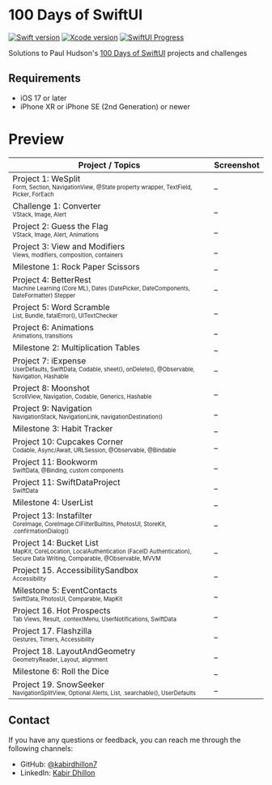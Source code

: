 # 100 Days of SwiftUI
[![Swift version][swift_badge]][swift_release_notes]
[![Xcode version][xcode_badge]][xcode_website]
[![SwiftUI Progress][swiftui_progress]][swiftui_current_day]
<br>

Solutions to Paul Hudson's [100 Days of SwiftUI](https://www.hackingwithswift.com/100/swiftui) projects and challenges

## Requirements
- iOS 17 or later
- iPhone XR or iPhone SE (2nd Generation) or newer

# Preview
| Project / Topics | Screenshot |
| -- | -- |
| Project 1: WeSplit<br><sub><sup>Form, Section, NavigationView, @State property wrapper, TextField, Picker, ForEach</sub></sup> | _ |
| Challenge 1: Converter<br><sub><sup>VStack, Image, Alert</sub></sup> | _ |
| Project 2: Guess the Flag<br><sub><sup>VStack, Image, Alert, Animations</sub></sup> | _ |
| Project 3: View and Modifiers<br><sub><sup>Views, modifiers, composition, containers</sub></sup> | _ |
| Milestone 1: Rock Paper Scissors | _ |
| Project 4: BetterRest<br><sub><sup>Machine Learning (Core ML), Dates (DatePicker, DateComponents, DateFormatter) Stepper</sub></sup> | _ |
| Project 5: Word Scramble<br><sub><sup>List, Bundle, fatalError(), UITextChecker</sub></sup> | _ |
| Project 6: Animations<br><sub><sup>Animations, transitions</sub></sup> | _ |
| Milestone 2: Multiplication Tables | _ |
| Project 7: iExpense<br><sub><sup>UserDefaults, SwiftData, Codable, sheet(), onDelete(), @Observable, Navigation, Hashable</sub></sup> | _ |
| Project 8: Moonshot<br><sub><sup>ScrollView, Navigation, Codable, Generics, Hashable</sub></sup> | _ |
| Project 9: Navigation<br><sub><sup>NavigationStack, NavigationLink, navigationDestination()</sub></sup> | _ |
| Milestone 3: Habit Tracker | _ |
| Project 10: Cupcakes Corner<br><sub><sup>Codable, Async/Await, URLSession, @Observable, @Bindable</sub></sup> | _ |
| Project 11: Bookworm<br><sub><sup>SwiftData, @Binding, custom components</sub></sup> | _ |
| Project 11: SwiftDataProject<br><sub><sup>SwiftData</sub></sup> | _ |
| Milestone 4: UserList | _ |
| Project 13: Instafilter<br><sub><sup>CoreImage, CoreImage.CIFilterBuiltins, PhotosUI, StoreKit, .confirmationDialog()</sub></sup> | _ |
| Project 14: Bucket List<br><sub><sup>MapKit, CoreLocation, LocalAuthentication (FaceID Authentication), Secure Data Writing, Comparable, @Observable, MVVM</sub></sup> | _ |
| Project 15. AccessibilitySandbox<br><sub><sup>Accessibility</sub></sup> | _ |
| Milestone 5: EventContacts<br><sub><sup>SwiftData, PhotosUI, Comparable, MapKit</sub></sup> | _ |
| Project 16. Hot Prospects<br><sub><sup>Tab Views, Result, .contextMenu, UserNotifications, SwiftData</sub></sup> | _ |
| Project 17. Flashzilla<br><sub><sup>Gestures, Timers, Accessibility</sub></sup> | _ |
| Project 18. LayoutAndGeometry<br><sub><sup>GeometryReader, Layout, alignment</sub></sup> | _ |
| Milestone 6: Roll the Dice<br><sub><sup></sub></sup> | _ |
| Project 19. SnowSeeker<br><sub><sup>NavigationSplitView, Optional Alerts, List, .searchable(), UserDefaults</sub></sup> | _ |

## Contact
If you have any questions or feedback, you can reach me through the following channels:

- GitHub: [@kabirdhillon7](https://github.com/kabirdhillon7)
- LinkedIn: [Kabir Dhillon](https://www.linkedin.com/in/kabirdhillon/)


[swift_release_notes]: https://www.swift.org/blog/swift-5.10-released/
[swift_badge]: https://img.shields.io/badge/Swift-5.10-F05138?logo=swift

[xcode_website]: https://developer.apple.com/xcode/
[xcode_badge]: https://img.shields.io/badge/Xcode-15.4-1575F9?style=flat&logo=Xcode

[swiftui_current_day]: https://www.hackingwithswift.com/100/swiftui/95
[swiftui_progress]: https://img.shields.io/badge/100%20Days%20of%20SwiftUI-95-3463DA
